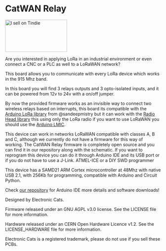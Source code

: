 # CatWAN Relay

<a href="https://www.tindie.com/stores/electroniccats/?ref=offsite_badges&utm_source=sellers_electroniccats&utm_medium=badges&utm_campaign=badge_large"><img src="https://d2ss6ovg47m0r5.cloudfront.net/badges/tindie-larges.png" alt="I sell on Tindie" width="200" height="104"></a>

Are you interested in applying LoRa in an industrial environment or even connect a CNC or a PLC as well to a LoRaWAN network? 

This board allows you to communicate with every LoRa device which works in the 915 Mhz band.

In this board you will find 3 relays outputs and 3 opto-isolated inputs, and it can be powered from 12v to 24v with a on/off jumper.

By now the provided firmware works as an invisible way to connect two wireless relays based on interrupts, this board its compatible with the [Arduino LoRa library](https://github.com/sandeepmistry/arduino-LoRa) from @sandeepmistry but it can work with the [Radio Head library](https://www.airspayce.com/mikem/arduino/RadioHead/) this using only the LoRa radio if you want to use LoRaWAN you should use the [Arduino LMIC](https://github.com/matthijskooijman/arduino-lmic/tree/non-avr-printf).

This device can work in networks LoRaWAN compatible with classes A, B and C, although we currently do not have a firmware for this way of working. The CatWAN Relay firmware is completely open source and you can find it in our repository along with the schematic. If you want to reprogram this device you can do it through Arduino IDE and its USB port or if you do not have to use a J-Link. ATMEL-ICE or a DIY SWD programmer

This device has a SAMD21 ARM Cortex microcontroller at 48Mhz with native USB 2.1, with 256Kb for programming, compatible with Arduino and Circuit Python.

Check [our repository](https://github.com/ElectronicCats/Arduino_Boards_Index) for Arduino IDE more details and software downloads!

Designed by Electronic Cats.

Firmware released under an GNU AGPL v3.0 license. See the LICENSE file for more information.

Hardware released under an CERN Open Hardware Licence v1.2. See the LICENSE_HARDWARE file for more information.

Electronic Cats is a registered trademark, please do not use if you sell these PCBs.
